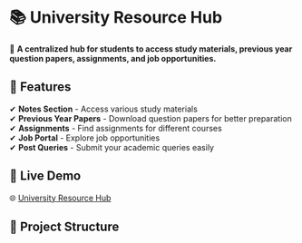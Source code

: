 # 📚 University Resource Hub  

🚀 **A centralized hub for students to access study materials, previous year question papers, assignments, and job opportunities.**  

## 🌟 Features  
✔ **Notes Section** - Access various study materials  
✔ **Previous Year Papers** - Download question papers for better preparation  
✔ **Assignments** - Find assignments for different courses  
✔ **Job Portal** - Explore job opportunities  
✔ **Post Queries** - Submit your academic queries easily  

## 🔧 Live Demo  
🌐 [University Resource Hub](https://yourgithubusername.github.io/University-Resource-Hub/)  

## 📂 Project Structure  
